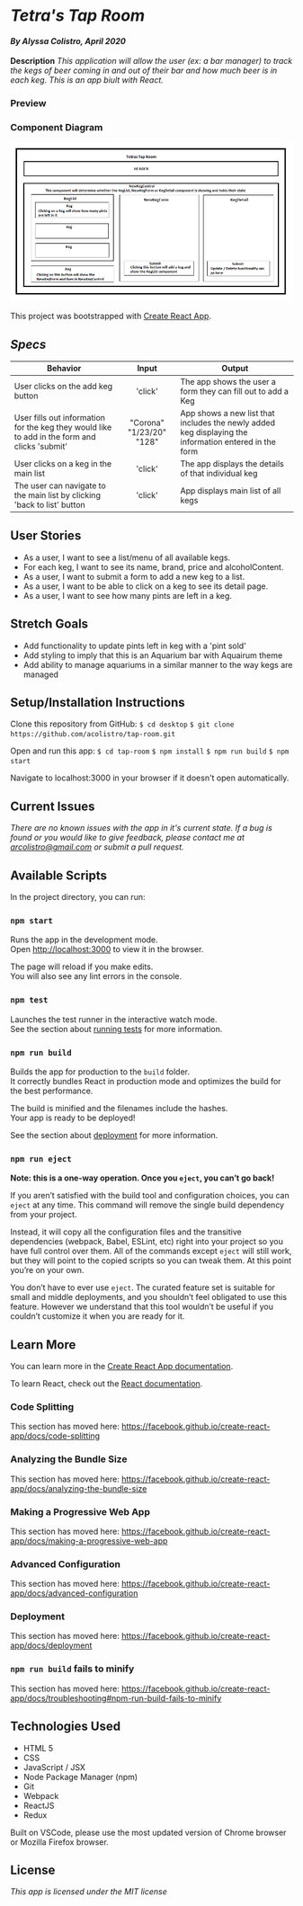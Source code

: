 # _Tetra's Tap Room_

#### _By Alyssa Colistro, April 2020_

**Description**
_This application will allow the user (ex: a bar manager) to track the kegs of beer coming in and out of their bar and how much beer is in each keg. This is an app biult with React._

### Preview

### Component Diagram
<img src='./src/img/TetrasTapRoom.png'>


This project was bootstrapped with [Create React App](https://github.com/facebook/create-react-app).

## _Specs_

| Behavior | Input | Output |
|----------|:-----:|--------|
| User clicks on the add keg button | 'click' | The app shows the user a form they can fill out to add a Keg |
| User fills out information for the keg they would like to add in the form and clicks 'submit' | "Corona" "1/23/20" "128" | App shows a new list that includes the newly added keg displaying the information entered in the form | 
| User clicks on a keg in the main list | 'click' | The app displays the details of that individual keg |
| The user can navigate to the main list by clicking 'back to list' button | 'click' | App displays main list of all kegs |

## User Stories


* As a user, I want to see a list/menu of all available kegs. 
* For each keg, I want to see its name, brand, price and alcoholContent.
* As a user, I want to submit a form to add a new keg to a list.
* As a user, I want to be able to click on a keg to see its detail page.
* As a user, I want to see how many pints are left in a keg. 

## Stretch Goals

* Add functionality to update pints left in keg with a 'pint sold'
* Add styling to imply that this is an Aquarium bar with Aquairum theme
* Add ability to manage aquariums in a similar manner to the way kegs are managed

## Setup/Installation Instructions

Clone this repository from GitHub:
`$ cd desktop`
`$ git clone https://github.com/acolistro/tap-room.git`

Open and run this app:
`$ cd tap-room`
`$ npm install`
`$ npm run build`
`$ npm start`

Navigate to localhost:3000 in your browser if it doesn't open automatically.

## Current Issues

_There are no known issues with the app in it's current state. If a bug is found or you would like to give feedback, please contact me at arcolistro@gmail.com or submit a pull request._

## Available Scripts

In the project directory, you can run:

### `npm start`

Runs the app in the development mode.<br />
Open [http://localhost:3000](http://localhost:3000) to view it in the browser.

The page will reload if you make edits.<br />
You will also see any lint errors in the console.

### `npm test`

Launches the test runner in the interactive watch mode.<br />
See the section about [running tests](https://facebook.github.io/create-react-app/docs/running-tests) for more information.

### `npm run build`

Builds the app for production to the `build` folder.<br />
It correctly bundles React in production mode and optimizes the build for the best performance.

The build is minified and the filenames include the hashes.<br />
Your app is ready to be deployed!

See the section about [deployment](https://facebook.github.io/create-react-app/docs/deployment) for more information.

### `npm run eject`

**Note: this is a one-way operation. Once you `eject`, you can’t go back!**

If you aren’t satisfied with the build tool and configuration choices, you can `eject` at any time. This command will remove the single build dependency from your project.

Instead, it will copy all the configuration files and the transitive dependencies (webpack, Babel, ESLint, etc) right into your project so you have full control over them. All of the commands except `eject` will still work, but they will point to the copied scripts so you can tweak them. At this point you’re on your own.

You don’t have to ever use `eject`. The curated feature set is suitable for small and middle deployments, and you shouldn’t feel obligated to use this feature. However we understand that this tool wouldn’t be useful if you couldn’t customize it when you are ready for it.

## Learn More

You can learn more in the [Create React App documentation](https://facebook.github.io/create-react-app/docs/getting-started).

To learn React, check out the [React documentation](https://reactjs.org/).

### Code Splitting

This section has moved here: https://facebook.github.io/create-react-app/docs/code-splitting

### Analyzing the Bundle Size

This section has moved here: https://facebook.github.io/create-react-app/docs/analyzing-the-bundle-size

### Making a Progressive Web App

This section has moved here: https://facebook.github.io/create-react-app/docs/making-a-progressive-web-app

### Advanced Configuration

This section has moved here: https://facebook.github.io/create-react-app/docs/advanced-configuration

### Deployment

This section has moved here: https://facebook.github.io/create-react-app/docs/deployment

### `npm run build` fails to minify

This section has moved here: https://facebook.github.io/create-react-app/docs/troubleshooting#npm-run-build-fails-to-minify

## Technologies Used

* HTML 5
* CSS
* JavaScript / JSX
* Node Package Manager (npm)
* Git
* Webpack
* ReactJS
* Redux

Built on VSCode, please use the most updated version of Chrome browser or Mozilla Firefox browser.

## License

_This app is licensed under the MIT license_
